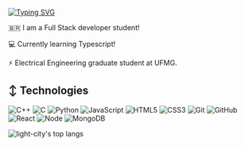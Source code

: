 [![Typing SVG](https://readme-typing-svg.demolab.com/?lines=Hey!+I'm+Cleiver+👋)](https://git.io/typing-svg)


🇧🇷 I am a Full Stack developer student!

:computer: Currently learning Typescript!

⚡ Electrical Engineering graduate student at UFMG.

## ↕️ Technologies

![C++](https://img.shields.io/badge/C%2B%2B-00599C?style=for-the-badge&logo=c%2B%2B&logoColor=white)
![C](https://img.shields.io/badge/C-00599C?style=for-the-badge&logo=c&logoColor=white)
![Python](https://img.shields.io/badge/Python-3776AB?style=for-the-badge&logo=python&logoColor=white)
![JavaScript](https://img.shields.io/badge/JavaScript-F7DF1E?style=for-the-badge&logo=javascript&logoColor=black)
![HTML5](https://img.shields.io/badge/HTML5-E34F26?style=for-the-badge&logo=html5&logoColor=white)
![CSS3](https://img.shields.io/badge/CSS3-1572B6?style=for-the-badge&logo=css3&logoColor=white)
![Git](https://img.shields.io/badge/Git-E34F26?style=for-the-badge&logo=git&logoColor=white)
![GitHub](https://img.shields.io/badge/GitHub-100000?style=for-the-badge&logo=github&logoColor=white)
![React](https://img.shields.io/badge/React-20232A?style=for-the-badge&logo=react&logoColor=61DAFB)
![Node](https://img.shields.io/badge/Node.js-43853D?style=for-the-badge&logo=node.js&logoColor=white)
![MongoDB](https://img.shields.io/badge/-MongoDB-47A248?style=flat&logo=mongodb&logoColor=white)


<!-- <a href="#">
  <img align="center" src="https://github-readme-stats-pro.vercel.app/api?username=CleiverCoelho&count_private=true&include_all_commits=true&title_color=fff&icon_color=79ff97&text_color=9f9f9f&bg_color=151515" alt="My github stats" />
</a> -->

<p align='start'>
    <img align="center" src="https://github-readme-stats.vercel.app/api/top-langs/?username=CleiverCoelho&bg_color=071A2C&text_color=FFFFFF" alt="light-city's top langs"/>
